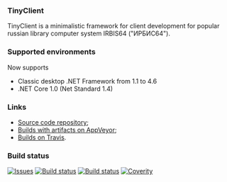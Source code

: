 ### TinyClient

TinyClient is a minimalistic framework for client development for
popular russian library computer system IRBIS64 ("ИРБИС64").

### Supported environments

Now supports
- Classic desktop .NET Framework from 1.1 to 4.6
- .NET Core 1.0 (Net Standard 1.4)

### Links

- [Source code repository](https://github.com/amironov73/TinyClient);
- [Builds with artifacts on AppVeyor](https://ci.appveyor.com/project/AlexeyMironov/tinyclient);
- [Builds on Travis](https://travis-ci.org/amironov73/TinyClient).

### Build status

[![Issues](https://img.shields.io/github/issues/amironov73/TinyClient.svg)](https://github.com/amironov73/TinyClient/issues)
[![Build status](https://img.shields.io/appveyor/ci/AlexeyMironov/tinyclient.svg)](https://ci.appveyor.com/project/AlexeyMironov/tinyclient/)
[![Build status](https://api.travis-ci.org/amironov73/TinyClient.svg)](https://travis-ci.org/amironov73/TinyClient/)
[![Coverity](https://img.shields.io/coverity/scan/12188.svg)](https://scan.coverity.com/projects/amironov73-tinyclient)
